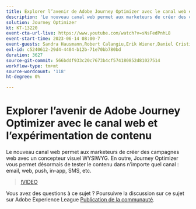 ```yaml
---
title: Explorer l’avenir de Adobe Journey Optimizer avec le canal web et l’expérimentation de contenu
description: 'Le nouveau canal web permet aux marketeurs de créer des campagnes web avec un concepteur visuel WYSIWYG. En outre, Journey Optimizer vous permet désormais de tester le contenu dans n’importe quel canal : email, web, push, in-app, SMS, etc.'
solution: Journey Optimizer
kt: KT-13220
event-cta-url-live: https://www.youtube.com/watch?v=sNsFedPnhL8
event-start-time: 2023-06-14 08:00-7
event-guests: Sandra Hausmann,Robert Calangiu,Erik Wiener,Daniel Cristian Popescu
exl-id: c5240612-29d4-4404-b12b-71e70bb780bd
duration: 3627
source-git-commit: 566bddf933c20c7673b4cf574180852d81027514
workflow-type: tm+mt
source-wordcount: '118'
ht-degree: 0%

---
```


# Explorer l’avenir de Adobe Journey Optimizer avec le canal web et l’expérimentation de contenu

Le nouveau canal web permet aux marketeurs de créer des campagnes web avec un concepteur visuel WYSIWYG. En outre, Journey Optimizer vous permet désormais de tester le contenu dans n’importe quel canal : email, web, push, in-app, SMS, etc.

>[!VIDEO](https://video.tv.adobe.com/v/3420129/?learn=on)

Vous avez des questions à ce sujet ? Poursuivre la discussion sur ce sujet sur Adobe Experience League [Publication de la communauté](https://experienceleaguecommunities.adobe.com/t5/journey-optimizer-discussions/experience-league-live-post-session-discussion-explore-the/m-p/599366#M121).
